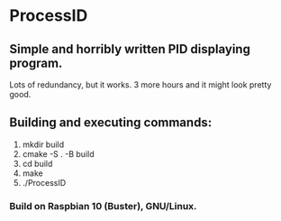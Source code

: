 # ProcessID
## Simple and horribly written PID displaying program.

Lots of redundancy, but it works. 3 more hours and it might look pretty good.

## Building and executing commands:

1.  mkdir build
2.  cmake -S . -B build
3.  cd build
4.  make
5.  ./ProcessID


### Build on Raspbian 10 (Buster), GNU/Linux.
